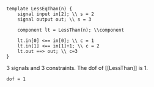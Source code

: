 ```
template LessEqThan(n) {
    signal input in[2]; \\ s = 2
    signal output out; \\ s = 3

    component lt = LessThan(n); \\component

    lt.in[0] <== in[0]; \\ c = 1
    lt.in[1] <== in[1]+1; \\ c = 2
    lt.out ==> out; \\ c=3
}
```
3 signals and 3 constraints. The dof of [[LessThan]] is 1.

`dof = 1`